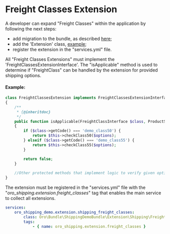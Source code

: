 # Freight Classes Extension

A developer can expand "Freight Classes" within the application by following the next steps:

 * add migration to the bundle, as described [here](./Resources/doc/provide-units.md);
 * add the 'Extension' class, [example](#example);
 * register the extension in the "services.yml" file.

All "Freight Classes Extensions" must implement the 'FreightClassesExtensionInterface'.
The "isApplicable" method is used to determine if "FreightClass" can be handled by the extension for provided shipping options.

#### Example:

```php
class FreightClassesExtension implements FreightClassesExtensionInterface
{
    /**
     * {@inheritdoc}
     */
    public function isApplicable(FreightClassInterface $class, ProductShippingOptionsInterface $options)
    {
        if ($class->getCode() === 'demo_class50') {
            return $this->checkClass50($options);
        } elseif ($class->getCode() === 'demo_class55') {
            return $this->checkClass55($options);
        }

        return false;
    }
    
    //Other protected methods that implement logic to verify given options against given freight class
}
```


The extension must be registered in the "services.yml" file with the "*oro_shipping.extension.freight_classes*" tag that enables the main service to collect all extensions.

```yml
services:
    oro_shipping_demo.extension.shipping_freight_classes:
        class: Oro\Bundle\ShippingDemoBundle\Extension\Shipping\FreightClassesExtension
        tags:
            - { name: oro_shipping.extension.freight_classes }

```
